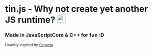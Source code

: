 # tin.js - Why not create yet another JS runtime? <img src="https://cdn.shopify.com/s/files/1/1061/1924/products/Emoji_Icon_-_Thinking_grande.png?v=1542436010" style="padding-top:2px" width="27" height="27">

### Made in JavaScriptCore & C++ for fun :D

<footer><sub>Heaviliy inspired by <a href="https://github.com/SenkoraJS/senkora">Senkora</a></sub></footer>
